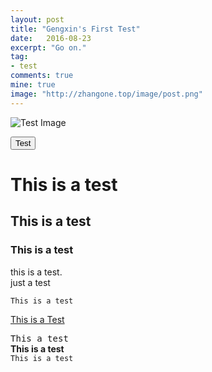 ```yaml
---
layout: post
title: "Gengxin's First Test"
date:   2016-08-23
excerpt: "Go on."
tag:
- test
comments: true
mine: true
image: "http://zhangone.top/image/post.png"
---
```


![Test Image](http://zhangone.top/image/post.png)

<button class="btn shake shake-slow"> Test </button>

# This is a test
## This is a test
### This is a test
this is a test.  
just a test
~~~
This is a test
~~~
<div markdown="0"><a href="#" class="btn">This is a Test</a></div>

<kbd>T</kbd><kbd>h</kbd><kbd>i</kbd><kbd>s</kbd><kbd> </kbd><kbd>a</kbd><kbd> </kbd><kbd>t</kbd><kbd>e</kbd><kbd>s</kbd><kbd>t</kbd>  
**This is a test**  
`This is a test`
